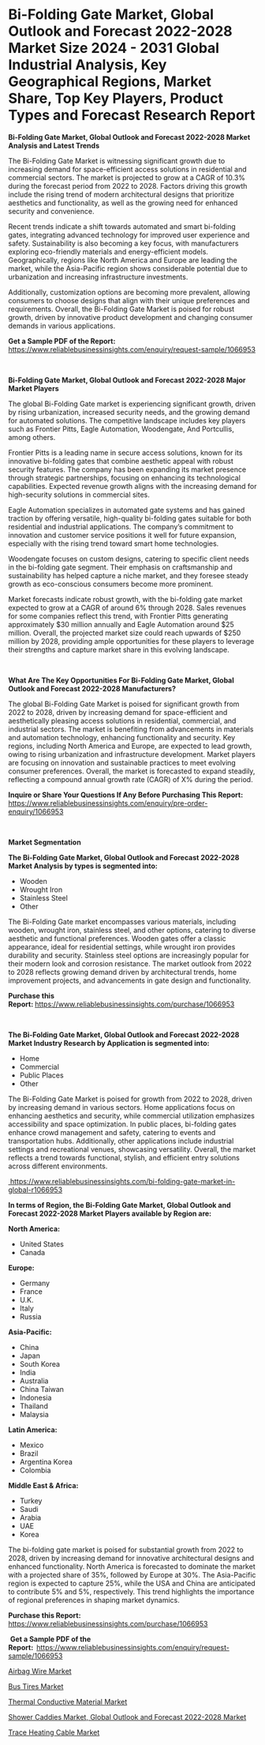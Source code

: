 <p><h1>Bi-Folding Gate Market, Global Outlook and Forecast 2022-2028 Market Size 2024 - 2031 Global Industrial Analysis, Key Geographical Regions, Market Share, Top Key Players, Product Types and Forecast Research Report</h1></p><p><strong>Bi-Folding Gate Market, Global Outlook and Forecast 2022-2028 Market Analysis and Latest Trends</strong></p>
<p><p>The Bi-Folding Gate Market is witnessing significant growth due to increasing demand for space-efficient access solutions in residential and commercial sectors. The market is projected to grow at a CAGR of 10.3% during the forecast period from 2022 to 2028. Factors driving this growth include the rising trend of modern architectural designs that prioritize aesthetics and functionality, as well as the growing need for enhanced security and convenience.</p><p>Recent trends indicate a shift towards automated and smart bi-folding gates, integrating advanced technology for improved user experience and safety. Sustainability is also becoming a key focus, with manufacturers exploring eco-friendly materials and energy-efficient models. Geographically, regions like North America and Europe are leading the market, while the Asia-Pacific region shows considerable potential due to urbanization and increasing infrastructure investments.</p><p>Additionally, customization options are becoming more prevalent, allowing consumers to choose designs that align with their unique preferences and requirements. Overall, the Bi-Folding Gate Market is poised for robust growth, driven by innovative product development and changing consumer demands in various applications.</p></p>
<p><strong>Get a Sample PDF of the Report:&nbsp;</strong> <a href="https://www.reliablebusinessinsights.com/enquiry/request-sample/1066953">https://www.reliablebusinessinsights.com/enquiry/request-sample/1066953</a></p>
<p>&nbsp;</p>
<p><strong>Bi-Folding Gate Market, Global Outlook and Forecast 2022-2028 Major Market Players</strong></p>
<p><p>The global Bi-Folding Gate market is experiencing significant growth, driven by rising urbanization, increased security needs, and the growing demand for automated solutions. The competitive landscape includes key players such as Frontier Pitts, Eagle Automation, Woodengate, And Portcullis, among others.</p><p>Frontier Pitts is a leading name in secure access solutions, known for its innovative bi-folding gates that combine aesthetic appeal with robust security features. The company has been expanding its market presence through strategic partnerships, focusing on enhancing its technological capabilities. Expected revenue growth aligns with the increasing demand for high-security solutions in commercial sites.</p><p>Eagle Automation specializes in automated gate systems and has gained traction by offering versatile, high-quality bi-folding gates suitable for both residential and industrial applications. The company’s commitment to innovation and customer service positions it well for future expansion, especially with the rising trend toward smart home technologies.</p><p>Woodengate focuses on custom designs, catering to specific client needs in the bi-folding gate segment. Their emphasis on craftsmanship and sustainability has helped capture a niche market, and they foresee steady growth as eco-conscious consumers become more prominent.</p><p>Market forecasts indicate robust growth, with the bi-folding gate market expected to grow at a CAGR of around 6% through 2028. Sales revenues for some companies reflect this trend, with Frontier Pitts generating approximately $30 million annually and Eagle Automation around $25 million. Overall, the projected market size could reach upwards of $250 million by 2028, providing ample opportunities for these players to leverage their strengths and capture market share in this evolving landscape.</p></p>
<p>&nbsp;</p>
<p><strong>What Are The Key Opportunities For Bi-Folding Gate Market, Global Outlook and Forecast 2022-2028 Manufacturers?</strong></p>
<p><p>The global Bi-Folding Gate Market is poised for significant growth from 2022 to 2028, driven by increasing demand for space-efficient and aesthetically pleasing access solutions in residential, commercial, and industrial sectors. The market is benefiting from advancements in materials and automation technology, enhancing functionality and security. Key regions, including North America and Europe, are expected to lead growth, owing to rising urbanization and infrastructure development. Market players are focusing on innovation and sustainable practices to meet evolving consumer preferences. Overall, the market is forecasted to expand steadily, reflecting a compound annual growth rate (CAGR) of X% during the period.</p></p>
<p><strong>Inquire or Share Your Questions If Any Before Purchasing This Report:</strong> <a href="https://www.reliablebusinessinsights.com/enquiry/pre-order-enquiry/1066953">https://www.reliablebusinessinsights.com/enquiry/pre-order-enquiry/1066953</a></p>
<p>&nbsp;</p>
<p><strong>Market Segmentation</strong></p>
<p><strong>The Bi-Folding Gate Market, Global Outlook and Forecast 2022-2028 Market Analysis by types is segmented into:</strong></p>
<p><ul><li>Wooden</li><li>Wrought Iron</li><li>Stainless Steel</li><li>Other</li></ul></p>
<p><p>The Bi-Folding Gate market encompasses various materials, including wooden, wrought iron, stainless steel, and other options, catering to diverse aesthetic and functional preferences. Wooden gates offer a classic appearance, ideal for residential settings, while wrought iron provides durability and security. Stainless steel options are increasingly popular for their modern look and corrosion resistance. The market outlook from 2022 to 2028 reflects growing demand driven by architectural trends, home improvement projects, and advancements in gate design and functionality.</p></p>
<p><strong>Purchase this Report:&nbsp;</strong><a href="https://www.reliablebusinessinsights.com/purchase/1066953">https://www.reliablebusinessinsights.com/purchase/1066953</a></p>
<p>&nbsp;</p>
<p><strong>The Bi-Folding Gate Market, Global Outlook and Forecast 2022-2028 Market Industry Research by Application is segmented into:</strong></p>
<p><ul><li>Home</li><li>Commercial</li><li>Public Places</li><li>Other</li></ul></p>
<p><p>The Bi-Folding Gate Market is poised for growth from 2022 to 2028, driven by increasing demand in various sectors. Home applications focus on enhancing aesthetics and security, while commercial utilization emphasizes accessibility and space optimization. In public places, bi-folding gates enhance crowd management and safety, catering to events and transportation hubs. Additionally, other applications include industrial settings and recreational venues, showcasing versatility. Overall, the market reflects a trend towards functional, stylish, and efficient entry solutions across different environments.</p></p>
<p><a href="https://www.reliablebusinessinsights.com/bi-folding-gate-market-in-global-r1066953">&nbsp;https://www.reliablebusinessinsights.com/bi-folding-gate-market-in-global-r1066953</a></p>
<p><strong>In terms of Region, the Bi-Folding Gate Market, Global Outlook and Forecast 2022-2028 Market Players available by Region are:</strong></p>
<p>
    <p> <strong> North America: </strong>
        <ul>
            <li>United States</li>
            <li>Canada</li>
        </ul>
        </p> 
    <p> <strong> Europe: </strong>
        <ul>
            <li>Germany</li>
            <li>France</li>
            <li>U.K.</li>
            <li>Italy</li>
            <li>Russia</li>
        </ul>
        </p> 
    <p> <strong> Asia-Pacific: </strong>
        <ul>
            <li>China</li>
            <li>Japan</li>
            <li>South Korea</li>
            <li>India</li>
            <li>Australia</li>
            <li>China Taiwan</li>
            <li>Indonesia</li>
            <li>Thailand</li>
            <li>Malaysia</li>
        </ul>
        </p> 
    <p> <strong> Latin America: </strong>
        <ul>
            <li>Mexico</li>
            <li>Brazil</li>
            <li>Argentina Korea</li>
            <li>Colombia</li>
        </ul>
        </p> 
    <p> <strong> Middle East & Africa: </strong>
        <ul>
            <li>Turkey</li>
            <li>Saudi</li>
            <li>Arabia</li>
            <li>UAE</li>
            <li>Korea</li>
        </ul>
    </p>
    </p>
<p><p>The bi-folding gate market is poised for substantial growth from 2022 to 2028, driven by increasing demand for innovative architectural designs and enhanced functionality. North America is forecasted to dominate the market with a projected share of 35%, followed by Europe at 30%. The Asia-Pacific region is expected to capture 25%, while the USA and China are anticipated to contribute 5% and 5%, respectively. This trend highlights the importance of regional preferences in shaping market dynamics.</p></p>
<p><strong>Purchase this Report: </strong><a href="https://www.reliablebusinessinsights.com/purchase/1066953">https://www.reliablebusinessinsights.com/purchase/1066953</a></p>
<p>&nbsp;<strong>Get a Sample PDF of the Report:&nbsp;&nbsp;</strong><a href="https://www.reliablebusinessinsights.com/enquiry/request-sample/1066953">https://www.reliablebusinessinsights.com/enquiry/request-sample/1066953</a></p>
<p><strong></strong></p>
<p><p><a href="https://issuu.com/reportprime-2/docs/airbag-wire-market-size-2030.pptx_1b507981b1f2e5">Airbag Wire Market</a></p><p><a href="https://www.linkedin.com/pulse/global-bus-tires-market-focus-application-end-use-industry-cjhle?trackingId=0soYPxXkSq%2BIHJdQAnAtpA%3D%3D">Bus Tires Market</a></p><p><a href="https://medium.com/@bradleyills65767/the-thermal-conductive-material-industry-analysis-report-offers-a-comprehensive-and-current-e566c38546a8">Thermal Conductive Material Market</a></p><p><a href="https://github.com/MariaWashington76/Market-Research-Report-List-1/blob/main/shower-caddies-market-global-outlook-and-forecast-2022-2028-market.md">Shower Caddies Market, Global Outlook and Forecast 2022-2028 Market</a></p><p><a href="https://medium.com/@bradleyills65767/this-report-aims-to-provide-a-comprehensive-presentation-of-the-global-market-for-trace-heating-31438dc81b6c">Trace Heating Cable Market</a></p></p>